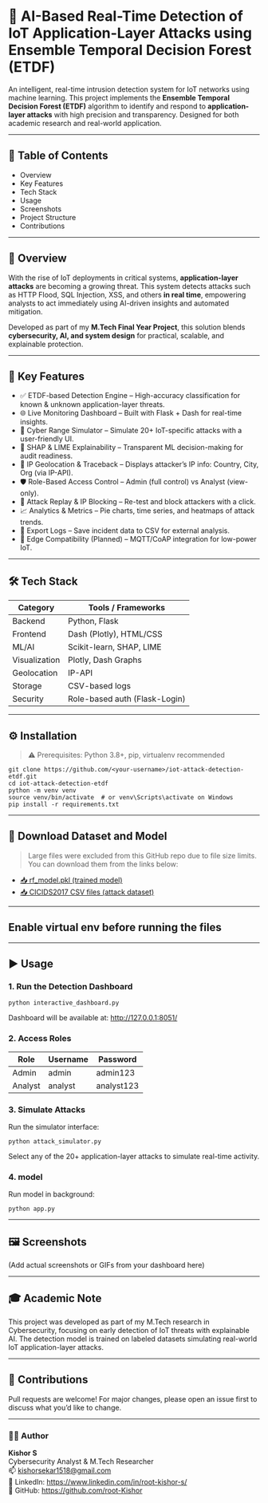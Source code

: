 # 🔐 AI-Based Real-Time Detection of IoT Application-Layer Attacks using Ensemble Temporal Decision Forest (ETDF)

An intelligent, real-time intrusion detection system for IoT networks using machine learning. This project implements the **Ensemble Temporal Decision Forest (ETDF)** algorithm to identify and respond to **application-layer attacks** with high precision and transparency. Designed for both academic research and real-world application.

---

## 📌 Table of Contents

- Overview
- Key Features
- Tech Stack
- Usage
- Screenshots
- Project Structure
- Contributions

---

## 📖 Overview

With the rise of IoT deployments in critical systems, **application-layer attacks** are becoming a growing threat. This system detects attacks such as HTTP Flood, SQL Injection, XSS, and others **in real time**, empowering analysts to act immediately using AI-driven insights and automated mitigation.

Developed as part of my **M.Tech Final Year Project**, this solution blends **cybersecurity, AI, and system design** for practical, scalable, and explainable protection.

---

## 🚀 Key Features

- ✅ ETDF-based Detection Engine – High-accuracy classification for known & unknown application-layer threats.
- 🌐 Live Monitoring Dashboard – Built with Flask + Dash for real-time insights.
- 🧪 Cyber Range Simulator – Simulate 20+ IoT-specific attacks with a user-friendly UI.
- 🧠 SHAP & LIME Explainability – Transparent ML decision-making for audit readiness.
- 📍 IP Geolocation & Traceback – Displays attacker’s IP info: Country, City, Org (via IP-API).
- 🛡️ Role-Based Access Control – Admin (full control) vs Analyst (view-only).
- 🔁 Attack Replay & IP Blocking – Re-test and block attackers with a click.
- 📈 Analytics & Metrics – Pie charts, time series, and heatmaps of attack trends.
- 📁 Export Logs – Save incident data to CSV for external analysis.
- 📡 Edge Compatibility (Planned) – MQTT/CoAP integration for low-power IoT.

---

## 🛠️ Tech Stack

| Category | Tools / Frameworks |
|----------|--------------------|
| Backend  | Python, Flask |
| Frontend | Dash (Plotly), HTML/CSS |
| ML/AI    | Scikit-learn, SHAP, LIME |
| Visualization | Plotly, Dash Graphs |
| Geolocation | IP-API |
| Storage  | CSV-based logs |
| Security | Role-based auth (Flask-Login) |

---

## ⚙️ Installation

> ⚠️ Prerequisites: Python 3.8+, pip, virtualenv recommended

```
git clone https://github.com/<your-username>/iot-attack-detection-etdf.git
cd iot-attack-detection-etdf
python -m venv venv
source venv/bin/activate  # or venv\Scripts\activate on Windows
pip install -r requirements.txt
```

---

## 📁 Download Dataset and Model 

> Large files were excluded from this GitHub repo due to file size limits. You can download them from the links below:

- [📥 rf_model.pkl (trained model)](https://drive.google.com/file/d/1OwvFEruBPQBH7dAjPE-ppuViILzu8TVa/view?usp=drive_link)
- [📥 CICIDS2017 CSV files (attack dataset)](https://drive.google.com/drive/folders/1YUplygHCiXthLNB2EHfWxTV67m8k1NGG?usp=drive_link)

---

## Enable virtual env before running the files 

---
## ▶️ Usage

### 1. Run the Detection Dashboard

```
python interactive_dashboard.py
```

Dashboard will be available at: http://127.0.0.1:8051/

### 2. Access Roles

| Role | Username | Password |
|------|----------|----------|
| Admin | admin | admin123 |
| Analyst | analyst | analyst123 |

### 3. Simulate Attacks 

Run the simulator interface:

```
python attack_simulator.py
```

Select any of the 20+ application-layer attacks to simulate real-time activity.

### 4. model

Run model in background:

```
python app.py
```

---

## 🖼️ Screenshots

(Add actual screenshots or GIFs from your dashboard here)


---

## 🎓 Academic Note

This project was developed as part of my M.Tech research in Cybersecurity, focusing on early detection of IoT threats with explainable AI. The detection model is trained on labeled datasets simulating real-world IoT application-layer attacks.

---

## 🤝 Contributions

Pull requests are welcome! For major changes, please open an issue first to discuss what you’d like to change.

---

### 👨‍💻 Author

**Kishor S**  
Cybersecurity Analyst & M.Tech Researcher  
📫 kishorsekar1518@gmail.com  
📎 LinkedIn: https://www.linkedin.com/in/root-kishor-s/  
📂 GitHub: https://github.com/root-Kishor
